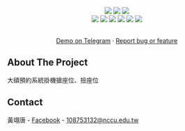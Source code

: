 <div align="center">
    <img src="https://img.shields.io/github/languages/code-size/s1031432/TKBHacker">
    <img src="https://img.shields.io/github/repo-size/s1031432/TKBHacker">
    <img src="https://img.shields.io/github/languages/top/s1031432/TKBHacker">
    <br>
    <img src="https://img.shields.io/github/forks/s1031432/TKBHacker">
    <img src="https://img.shields.io/github/stars/s1031432/TKBHacker">
    <img src="https://img.shields.io/github/commit-activity/w/s1031432/TKBHacker">
    <!-- <img src="https://img.shields.io/github/license/s1031432/TKBHacker"> -->
    <img src="https://img.shields.io/badge/LICENSE-MIT-brightgreen">    
    <img src="https://img.shields.io/github/last-commit/s1031432/TKBHacker">
    <img src="https://img.shields.io/github/issues/s1031432/TKBHacker">
</div>
<!-- PROJECT LOGO -->
<div align="center">
  <p align="center">
    <br />
    <a href="https://t.me/NCCU_bot">Demo on Telegram</a>
    ·
    <a href="mailto:108753132@nccu.edu.tw">Report bug or feature</a>
  </p>
</div>

<!-- ABOUT THE PROJECT -->
## About The Project
大碩預約系統掛機搶座位、撿座位


<!-- CONTACT -->
## Contact

黃翊唐 - [Facebook](https://fb.com/ty80517) - 108753132@nccu.edu.tw
